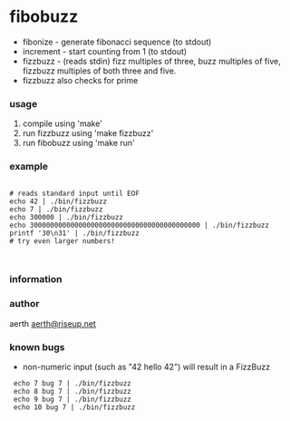 # fibobuzz

  * fibonize - generate fibonacci sequence (to stdout)
  * increment - start counting from 1 (to stdout)
  * fizzbuzz - (reads stdin) fizz multiples of three, buzz multiples of five, fizzbuzz multiples of both three and five.
  * fizzbuzz also checks for prime

### usage

  1. compile using 'make'
  2. run fizzbuzz using 'make fizzbuzz'
  3. run fibobuzz using 'make run'

### example

```

# reads standard input until EOF
echo 42 | ./bin/fizzbuzz
echo 7 | ./bin/fizzbuzz
echo 300000 | ./bin/fizzbuzz
echo 300000000000000000000000000000000000000000 | ./bin/fizzbuzz
printf '30\n31' | ./bin/fizzbuzz
# try even larger numbers!



```



### information

### author

aerth <aerth@riseup.net>

### known bugs

  * non-numeric input (such as "42 hello 42") will result in a FizzBuzz

```
 echo 7 bug 7 | ./bin/fizzbuzz
 echo 8 bug 7 | ./bin/fizzbuzz
 echo 9 bug 7 | ./bin/fizzbuzz
 echo 10 bug 7 | ./bin/fizzbuzz
```


